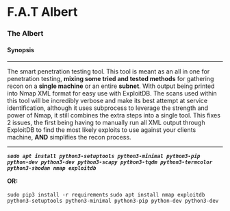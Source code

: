# F.A.T Albert
### The Albert
#### Synopsis
-----


The smart penetration testing tool. This tool is meant as an all in one for penetration testing, **mixing some __tried and tested methods__** for gathering recon on a __single machine__ or an entire __subnet__. With output being printed into Nmap XML format for easy use with ExploitDB. The scans used within this tool will be incredibly verbose and make its best attempt at service identification, although it uses subprocess to leverage the strength and power of Nmap, it still combines the extra steps into a single tool. This fixes 2 issues, the first being having to manually run all XML output through ExploitDB to find the most likely exploits to use against your clients machine, **AND** simplifies the recon process.


-----



***```sudo apt install python3-setuptools python3-minimal python3-pip python-dev python3-dev python3-scapy python3-tqdm python3-termcolor python3-shodan nmap exploitdb```***

__OR:__

```sudo pip3 install -r requirements```
```sudo apt install nmap exploitdb python3-setuptools python3-minimal python3-pip python-dev python3-dev```
